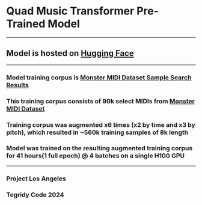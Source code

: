 # Quad Music Transformer Pre-Trained Model

***

## Model is hosted on [Hugging Face](https://huggingface.co/asigalov61/Quad-Music-Transformer)

***

### Model training corpus is [Monster MIDI Dataset Sample Search Results](https://huggingface.co/datasets/projectlosangeles/Monster-MIDI-Dataset/blob/main/Monster_MIDI_Dataset_Search_Results_Ver_1_0_CC_BY_NC_SA.zip)

### This training corpus consists of 90k select MIDIs from [Monster MIDI Dataset](https://github.com/asigalov61/Monster-MIDI-Dataset)

### Training corpus was augmented x6 times (x2 by time and x3 by pitch), which resulted in ~560k training samples of 8k length

### Model was trained on the resulting augmented training corpus for 41 hours(1 full epoch) @ 4 batches on a single H100 GPU

***

### Project Los Angeles
### Tegridy Code 2024

